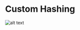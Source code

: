 # Custom Hashing

![alt text](http://www.itcuties.com/wp-content/uploads/2014/05/ITCuties-HashMap-HashTable-linear-probing-and-separate-chaining.png)